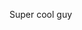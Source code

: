 Super cool guy

<!---
mulboor/mulboor is a ✨ special ✨ repository because its `README.md` (this file) appears on your GitHub profile.
You can click the Preview link to take a look at your changes.
--->
